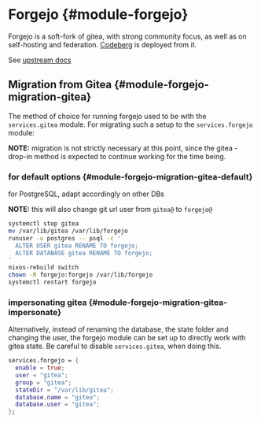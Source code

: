 # Forgejo {#module-forgejo}

Forgejo is a soft-fork of gitea, with strong community focus, as well
as on self-hosting and federation. [Codeberg](https://codeberg.org) is
deployed from it.

See [upstream docs](https://forgejo.org/docs/latest/)

## Migration from Gitea {#module-forgejo-migration-gitea}

The method of choice for running forgejo used to be with the
`services.gitea` module. For migrating such a setup to the
`services.forgejo` module:

**NOTE:** migration is not strictly necessary at this point, since the
gitea - drop-in method is expected to continue working for the time
being.

### for default options {#module-forgejo-migration-gitea-default}

for PostgreSQL, adapt accordingly on other DBs

**NOTE:** this will also change git url user from `gitea@` to `forgejo@`

```sh
systemctl stop gitea
mv /var/lib/gitea /var/lib/forgejo
runuser -u postgres -- psql -c '
  ALTER USER gitea RENAME TO forgejo;
  ALTER DATABASE gitea RENAME TO forgejo;
'
nixos-rebuild switch
chown -R forgejo:forgejo /var/lib/forgejo
systemctl restart forgejo
```

### impersonating gitea {#module-forgejo-migration-gitea-impersonate}

Alternatively, instead of renaming the database, the state folder and
changing the user, the forgejo module can be set up to directly work
with gitea state. Be careful to disable `services.gitea`, when doing
this.

```nix
services.forgejo = {
  enable = true;
  user = "gitea";
  group = "gitea";
  stateDir = "/var/lib/gitea";
  database.name = "gitea";
  database.user = "gitea";
};
```
